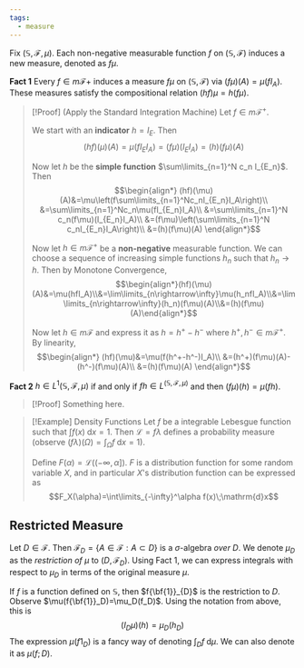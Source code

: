 ```yaml
---
tags:
  - measure
---
```

Fix $(\mathbb{S},\mathcal{F},\mu)$. Each non-negative measurable function $f$ on $(\mathbb{S},\mathcal{F})$ induces a new measure, denoted as $f\mu$.

**Fact 1**
Every $f\in m\mathcal{F}+$ induces a measure $f\mu$ on $(\mathbb{S},\mathcal{F})$ via $(f\mu)(A)=\mu(fI_A)$. These measures satisfy the compositional relation $(hf)\mu=h(f\mu)$.

>[!Proof] (Apply the Standard Integration Machine)
>Let $f\in m\mathcal{F}^+$. 
>
>We start with an **indicator** $h=I_E$. Then
>$$(hf)(\mu)(A)=\mu(fI_EI_A)=(f\mu)(I_EI_A)=(h)(f\mu)(A)$$
>
>Now let $h$ be the **simple function** $\sum\limits_{n=1}^N c_n I_{E_n}$. Then 
>$$\begin{align*}
>(hf)(\mu)(A)&=\mu\left(f\sum\limits_{n=1}^Nc_nI_{E_n}I_A\right)\\
>&=\sum\limits_{n=1}^Nc_n\mu(fI_{E_n}I_A)\\
>&=\sum\limits_{n=1}^N c_n(f\mu)(I_{E_n}I_A)\\
>&=(f\mu)\left(\sum\limits_{n=1}^N c_nI_{E_n}I_A\right)\\
>&=(h)(f\mu)(A)
>\end{align*}$$
>
>Now let $h\in m\mathcal{F}^+$ be a **non-negative** measurable function. We can choose a sequence of increasing simple functions $h_n$ such that $h_n\rightarrow h$. Then by Monotone Convergence,
>$$\begin{align*}(hf)(\mu)(A)&=\mu(hfI_A)\\&=\lim\limits_{n\rightarrow\infty}\mu(h_nfI_A)\\&=\lim\limits_{n\rightarrow\infty}(h_n)(f\mu)(A)\\&=(h)(f\mu)(A)\end{align*}$$
>
>Now let $h\in m\mathcal{F}$ and express it as $h=h^+-h^-$ where $h^+,h^-\in m\mathcal{F}^+$. By linearity, 
>$$\begin{align*}
>(hf)(\mu)&=\mu(f(h^+-h^-)I_A)\\
>&=(h^+)(f\mu)(A)-(h^-)(f\mu)(A)\\
>&=(h)(f\mu)(A)
>\end{align*}$$


**Fact 2**
$h\in L^1(\mathbb{S},\mathcal{F},\mu)$ if and only if $fh\in L^(\mathbb{S},\mathcal{F},\mu)$ and then $(f\mu)(h)=\mu(fh)$.

>[!Proof]
>Something here.

>[!Example] Density Functions
>Let $f$ be a integrable Lebesgue function such that $\int f(x)\;\mathrm{d}x=1$. Then $\mathcal{L}=f\lambda$ defines a probability measure (observe $(f\lambda)(\Omega)=\int_\Omega f\;\mathrm{d}x=1$). 
>
>Define $F(\alpha)=\mathcal{L}((-\infty, \alpha])$. $F$ is a distribution function for some random variable $X$, and in particular $X$'s distribution function can be expressed as
>$$F_X(\alpha)=\int\limits_{-\infty}^\alpha f(x)\;\mathrm{d}x$$
## Restricted Measure

Let $D\in \mathcal{F}$. Then $\mathcal{F}_D=\{A\in\mathcal{F}:A\subset D\}$ is a $\sigma$-algebra *over* $D$. We denote $\mu_D$ as the *restriction of* $\mu$ to $(D,\mathcal{F}_D)$. Using Fact 1, we can express integrals with respect to $\mu_D$ in terms of the original measure $\mu$.

If $f$ is a function defined on $\mathbb{S}$, then $f{\bf{1}}_{D}$ is the restriction to $D$. Observe $\mu(f{\bf{1}}_D)=\mu_D(f_D)$. Using the notation from above, this is
$$(I_D\mu)(h)=\mu_D(h_D)$$
The expression $\mu(f1_D)$ is a fancy way of denoting $\int_D f\;\mathrm{d}\mu$. We can also denote it as $\mu(f;D)$.

